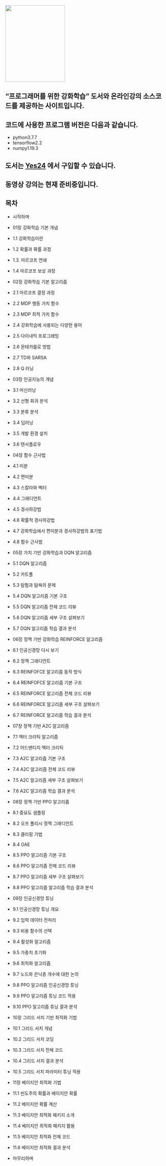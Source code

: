 <img src="http://image.yes24.com/goods/98859577/800x0" width="188" height="240">
 
## “프로그래머를 위한 강화학습” 도서와 온라인강의 소스코드를 제공하는 사이트입니다.
 
## 코드에 사용한 프로그램 버전은 다음과 같습니다. 
* python3.7.7
* tensorflow2.2
* numpy1.19.3
 
 
## 도서는 [Yes24](http://www.yes24.com/Product/Goods/98859577) 에서 구입할 수 있습니다.

## 동영상 강의는 현재 준비중입니다.  


## 목차
* 시작하며
* 01장 강화학습 기본 개념
 * 1.1 강화학습이란
 * 1.2 확률과 확률 과정
 * 1.3. 마르코프 연쇄
 * 1.4 마르코프 보상 과정

* 02장 강화학습 기본 알고리즘
 * 2.1 마르코프 결정 과정
 * 2.2 MDP 행동 가치 함수
 * 2.3 MDP 최적 가치 함수
 * 2.4 강화학습에 사용되는 다양한 용어
 * 2.5 다이내믹 프로그래밍
 * 2.6 몬테카를로 방법
 * 2.7 TD와 SARSA
 * 2.8 Q 러닝

* 03장 인공지능의 개념
 * 3.1 머신러닝
 * 3.2 선형 회귀 분석
 * 3.3 분류 분석
 * 3.4 딥러닝
 * 3.5 개발 환경 설치
 * 3.6 텐서플로우

* 04장 함수 근사법
 * 4.1 미분
 * 4.2 편미분
 * 4.3 스칼라와 벡터
 * 4.4 그래디언트
 * 4.5 경사하강법
 * 4.6 확률적 경사하강법
 * 4.7 강화학습에서 편미분과 경사하강법의 표기법
 * 4.8 함수 근사법

* 05장 가치 기반 강화학습과 DQN 알고리즘
 * 5.1 DQN 알고리즘
 * 5.2 카트폴
 * 5.3 탐험과 탐욕의 문제
 * 5.4 DQN 알고리즘 기본 구조
 * 5.5 DQN 알고리즘 전체 코드 리뷰
 * 5.6 DQN 알고리즘 세부 구조 살펴보기
 * 5.7 DQN 알고리즘 학습 결과 분석

* 06장 정책 기반 강화학습 REINFORCE 알고리즘
 * 6.1 인공신경망 다시 보기
 * 6.2 정책 그래디언트
 * 6.3 REINFOFCE 알고리즘 동작 방식
 * 6.4 REINFOFCE 알고리즘 기본 구조
 * 6.5 REINFORCE 알고리즘 전체 코드 리뷰
 * 6.6 REINFORCE 알고리즘 세부 구조 살펴보기
 * 6.7 REINFORCE 알고리즘 학습 결과 분석

* 07장 정책 기반 A2C 알고리즘
 * 7.1 액터 크리틱 알고리즘
 * 7.2 어드밴티지 액터 크리틱
 * 7.3 A2C 알고리즘 기본 구조
 * 7.4 A2C 알고리즘 전체 코드 리뷰
 * 7.5 A2C 알고리즘 세부 구조 살펴보기
 * 7.6 A2C 알고리즘 학습 결과 분석

* 08장 정책 기반 PPO 알고리즘
 * 8.1 중요도 샘플링
 * 8.2 오프 폴리시 정책 그래디언트
 * 8.3 클리핑 기법
 * 8.4 GAE
 * 8.5 PPO 알고리즘 기본 구조
 * 8.6 PPO 알고리즘 전체 코드 리뷰
 * 8.7 PPO 알고리즘 세부 구조 살펴보기
 * 8.8 PPO 알고리즘 알고리즘 학습 결과 분석

* 09장 인공신경망 튜닝
 * 9.1 인공신경망 튜닝 개요
 * 9.2 입력 데이터 전처리
 * 9.3 비용 함수의 선택
 * 9.4 활성화 알고리즘
 * 9.5 가중치 초기화
 * 9.6 최적화 알고리즘
 * 9.7 노드와 은닉층 개수에 대한 논의
 * 9.8 PPO 알고리즘 인공신경망 튜닝
 * 9.9 PPO 알고리즘 튜닝 코드 적용
 * 9.10 PPO 알고리즘 튜닝 결과 분석

* 10장 그리드 서치 기반 최적화 기법
 * 10.1 그리드 서치 개념
 * 10.2 그리드 서치 코딩
 * 10.3 그리드 서치 전체 코드
 * 10.4 그리드 서치 결과 분석
 * 10.5 그리드 서치 파라미터 튜닝 적용

* 11장 베이지안 최적화 기법
 * 11.1 빈도주의 확률과 베이지안 확률
 * 11.2 베이지안 확률 계산
 * 11.3 베이지안 최적화 패키지 소개
 * 11.4 베이지안 최적화 패키지 활용
 * 11.5 베이지안 최적화 전체 코드
 * 11.6 베이지안 최적화 결과 분석

* 마무리하며
